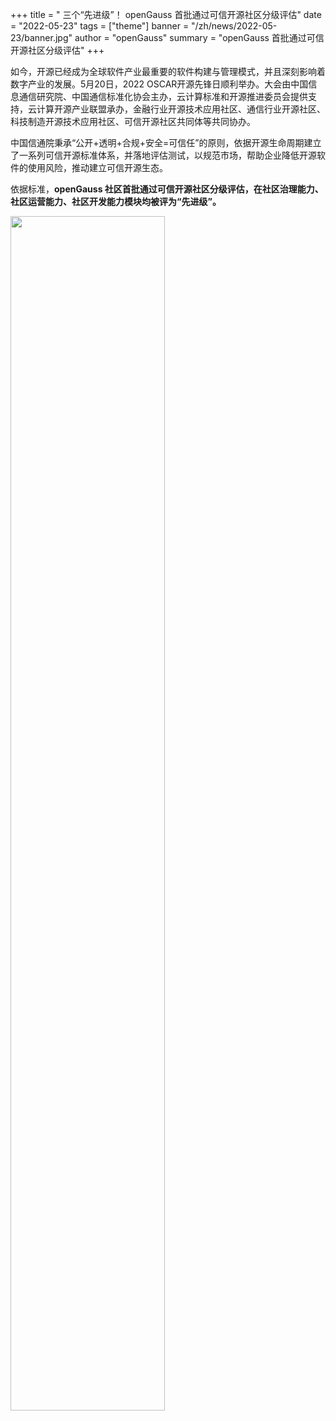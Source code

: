 ﻿+++
title = " 三个“先进级”！ openGauss 首批通过可信开源社区分级评估"
date = "2022-05-23"
tags = ["theme"]
banner = "/zh/news/2022-05-23/banner.jpg"
author = "openGauss"
summary = "openGauss 首批通过可信开源社区分级评估"
+++


​如今，开源已经成为全球软件产业最重要的软件构建与管理模式，并且深刻影响着数字产业的发展。5月20日，2022 OSCAR开源先锋日顺利举办。大会由中国信息通信研究院、中国通信标准化协会主办，云计算标准和开源推进委员会提供支持，云计算开源产业联盟承办，金融行业开源技术应用社区、通信行业开源社区、科技制造开源技术应用社区、可信开源社区共同体等共同协办。

中国信通院秉承“公开+透明+合规+安全=可信任”的原则，依据开源生命周期建立了一系列可信开源标准体系，并落地评估测试，以规范市场，帮助企业降低开源软件的使用风险，推动建立可信开源生态。


依据标准，**openGauss 社区首批通过可信开源社区分级评估，在社区治理能力、社区运营能力、社区开发能力模块均被评为“先进级”。**


<img src="/zh/news/2022-05-23/poster.jpg" style="width: 70%">


